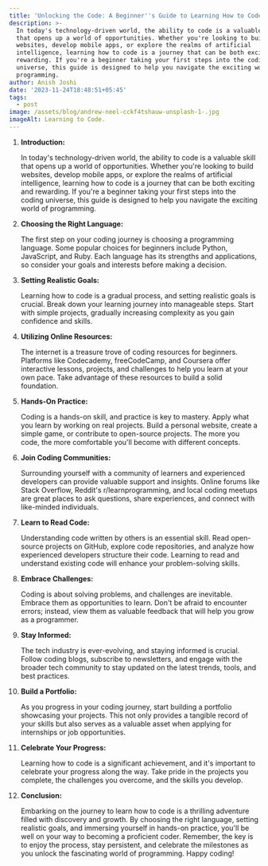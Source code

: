 ```yaml
---
title: 'Unlocking the Code: A Beginner''s Guide to Learning How to Code'
description: >-
  In today's technology-driven world, the ability to code is a valuable skill
  that opens up a world of opportunities. Whether you're looking to build
  websites, develop mobile apps, or explore the realms of artificial
  intelligence, learning how to code is a journey that can be both exciting and
  rewarding. If you're a beginner taking your first steps into the coding
  universe, this guide is designed to help you navigate the exciting world of
  programming.
author: Anish Joshi
date: '2023-11-24T18:48:51+05:45'
tags:
  - post
image: /assets/blog/andrew-neel-cckf4tshauw-unsplash-1-.jpg
imageAlt: Learning to Code.
---
```

1. **Introduction:**
   
   In today's technology-driven world, the ability to code is a valuable skill that opens up a world of opportunities. Whether you're looking to build websites, develop mobile apps, or explore the realms of artificial intelligence, learning how to code is a journey that can be both exciting and rewarding. If you're a beginner taking your first steps into the coding universe, this guide is designed to help you navigate the exciting world of programming.
   

2. **Choosing the Right Language:**
   
   The first step on your coding journey is choosing a programming language. Some popular choices for beginners include Python, JavaScript, and Ruby. Each language has its strengths and applications, so consider your goals and interests before making a decision.
   

3. **Setting Realistic Goals:**
   
   Learning how to code is a gradual process, and setting realistic goals is crucial. Break down your learning journey into manageable steps. Start with simple projects, gradually increasing complexity as you gain confidence and skills.
   

4. **Utilizing Online Resources:**
   
   The internet is a treasure trove of coding resources for beginners. Platforms like Codecademy, freeCodeCamp, and Coursera offer interactive lessons, projects, and challenges to help you learn at your own pace. Take advantage of these resources to build a solid foundation.
   

5. **Hands-On Practice:**
   
   Coding is a hands-on skill, and practice is key to mastery. Apply what you learn by working on real projects. Build a personal website, create a simple game, or contribute to open-source projects. The more you code, the more comfortable you'll become with different concepts.
   

6. **Join Coding Communities:**
   
   Surrounding yourself with a community of learners and experienced developers can provide valuable support and insights. Online forums like Stack Overflow, Reddit's r/learnprogramming, and local coding meetups are great places to ask questions, share experiences, and connect with like-minded individuals.
   

7. **Learn to Read Code:**
   
   Understanding code written by others is an essential skill. Read open-source projects on GitHub, explore code repositories, and analyze how experienced developers structure their code. Learning to read and understand existing code will enhance your problem-solving skills.
   

8. **Embrace Challenges:**
   
   Coding is about solving problems, and challenges are inevitable. Embrace them as opportunities to learn. Don't be afraid to encounter errors; instead, view them as valuable feedback that will help you grow as a programmer.
   

9. **Stay Informed:**
   
   The tech industry is ever-evolving, and staying informed is crucial. Follow coding blogs, subscribe to newsletters, and engage with the broader tech community to stay updated on the latest trends, tools, and best practices.
   

10. **Build a Portfolio:**
    
    As you progress in your coding journey, start building a portfolio showcasing your projects. This not only provides a tangible record of your skills but also serves as a valuable asset when applying for internships or job opportunities.
    

11. **Celebrate Your Progress:**
    
    Learning how to code is a significant achievement, and it's important to celebrate your progress along the way. Take pride in the projects you complete, the challenges you overcome, and the skills you develop.
    

12. **Conclusion:**
    
    Embarking on the journey to learn how to code is a thrilling adventure filled with discovery and growth. By choosing the right language, setting realistic goals, and immersing yourself in hands-on practice, you'll be well on your way to becoming a proficient coder. Remember, the key is to enjoy the process, stay persistent, and celebrate the milestones as you unlock the fascinating world of programming. Happy coding!
